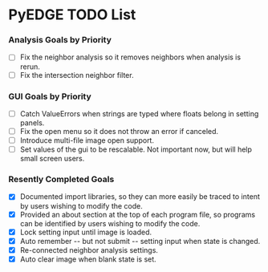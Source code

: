 # PyEDGE TODO List

### Analysis Goals by Priority
- [ ] Fix the neighbor analysis so it removes neighbors when analysis is rerun.
- [ ] Fix the intersection neighbor filter.

### GUI Goals by Priority
- [ ] Catch ValueErrors when strings are typed where floats belong in setting panels.
- [ ] Fix the open menu so it does not throw an error if canceled.
- [ ] Introduce multi-file image open support.
- [ ] Set values of the gui to be rescalable. Not important now, but will help small screen users.

### Resently Completed Goals
- [x] Documented import libraries, so they can more easily be traced to intent by users wishing to modify the code.
- [x] Provided an about section at the top of each program file, so programs can be identified by users wishing to modify the code.
- [x] Lock setting input until image is loaded.
- [x] Auto remember -- but not submit -- setting input when state is changed.
- [x] Re-connected neighbor analysis settings.
- [x] Auto clear image when blank state is set.